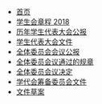 * [首页](/)
* [学生会章程 2018](/学生会章程（2018）)
* [历年学生代表大会公报](/05)
* [学生代表大会文件](/03) 
* [全体委员会会议公报](/04) 
* [全体委员会议通过的规章](/04) 
* [全体委员会议决定](/04) 
* [学代会筹备委员会文件]() 
* [文件草案]() 